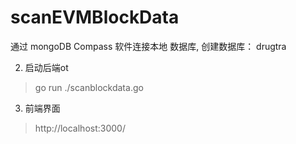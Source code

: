 # scanEVMBlockData

通过 mongoDB Compass 软件连接本地 数据库, 创建数据库： drugtra

2. 启动后端ot
> go run ./scanblockdata.go

3. 前端界面

> http://localhost:3000/





